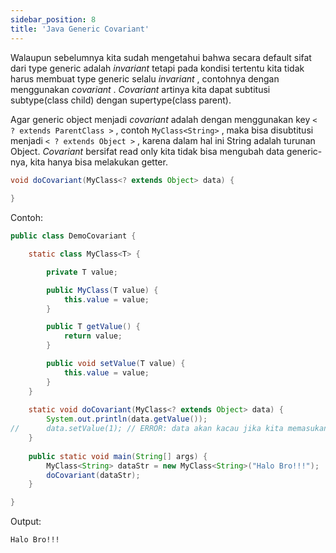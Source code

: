 ```yaml
---
sidebar_position: 8
title: 'Java Generic Covariant'
---
```


Walaupun sebelumnya kita sudah mengetahui bahwa secara default sifat dari type generic adalah _invariant_ tetapi pada kondisi tertentu kita tidak harus membuat type generic selalu _invariant_ , contohnya dengan menggunakan _covariant_ . _Covariant_ artinya kita dapat subtitusi subtype(class child) dengan supertype(class parent). 

Agar generic object menjadi _covariant_ adalah dengan menggunakan key `< ? extends ParentClass >` , contoh `MyClass<String>` , maka bisa disubtitusi menjadi `< ? extends Object >` , karena dalam hal ini String adalah turunan Object. _Covariant_ bersifat read only kita tidak bisa mengubah data generic-nya, kita hanya bisa melakukan getter.

```java
void doCovariant(MyClass<? extends Object> data) {
	
}
```

Contoh:

```java
public class DemoCovariant {

	static class MyClass<T> {

		private T value;

		public MyClass(T value) {
			this.value = value;
		}

		public T getValue() {
			return value;
		}

		public void setValue(T value) {
			this.value = value;
		}
	}
	
	static void doCovariant(MyClass<? extends Object> data) {
		System.out.println(data.getValue());
//		data.setValue(1); // ERROR: data akan kacau jika kita memasukan value dengan type data tertentu
	}
	
	public static void main(String[] args) {
		MyClass<String> dataStr = new MyClass<String>("Halo Bro!!!");
		doCovariant(dataStr);
	}

}
```

Output:

```
Halo Bro!!!
```